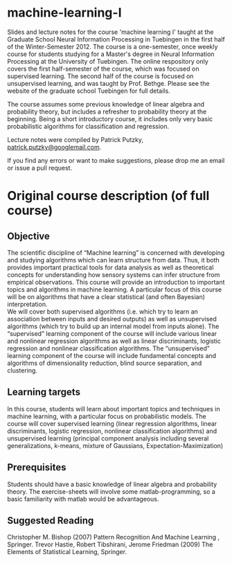 # machine-learning-I

Slides and lecture notes for the  course 'machine learning I' taught at the Graduate School Neural Information Processing in Tuebingen in the first half of the Winter-Semester 2012. The course is a one-semester, once weekly course for students studying for a Master's degree in Neural Information Processing at the University of Tuebingen.  The online respository only covers the first half-semester of the course, which was focused on supervised learning.  The second half of the course is focused on unsupervised learning, and was taught by Prof. Bethge.   Please see the website of the graduate school Tuebingen for full details.

The course assumes some previous knowledge of linear algebra and probability theory, but includes a refresher to probability theory at the beginning. Being a short introductory course, it includes only very basic probabilistic algorithms for classification and regression.

Lecture notes were compiled by Patrick Putzky, patrick.putzky@googlemail.com.

If you find any errors or want to make suggestions, please drop me an email or issue a pull request.

# Original course description (of full course)

## Objective

The scientific discipline of “Machine learning” is concerned with developing and studying algorithms which can learn structure from data. Thus, it both provides important practical tools for data analysis as well as theoretical concepts for understanding how sensory systems can infer structure from empirical observations. This course will provide an introduction to important topics and algorithms in machine learning. A particular focus of this course will be on algorithms that have a clear statistical (and often Bayesian) interpretation.  
We will cover both supervised algorithms (i.e. which try to learn an association between inputs and desired outputs) as well as unsupervised algorithms (which try to build up an internal model from inputs alone). The “supervised” learning component of the course will include various linear and nonlinear regression algorithms as well as linear discriminants, logistic regression and nonlinear classification algorithms. The “unsupervised” learning component of the course will include fundamental concepts and algorithms of dimensionality reduction, blind source separation, and clustering.

## Learning targets

In this course, students will learn about important topics and techniques in machine learning, with a particular focus on probabilistic models. The course will cover supervised learning (linear regression algorithms, linear discriminants, logistic regression, nonlinear classification algorithms) and unsupervised learning (principal component analysis including several generalizations, k-means, mixture of Gaussians, Expectation-Maximization)
 
## Prerequisites

Students should have a basic knowledge of linear algebra and probability theory. The exercise-sheets will involve some matlab-programming, so a basic familiarity with matlab would be advantageous.

## Suggested Reading

Christopher M. Bishop (2007) Pattern Recognition And Machine Learning , Springer.
Trevor Hastie, Robert Tibshirani, Jerome Friedman (2009) The Elements of Statistical Learning, Springer.



